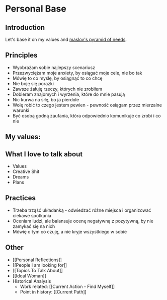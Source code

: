 # Personal Base

## Introduction

Let's base it on my values and [maslov's pyramid of needs](https://en.wikipedia.org/wiki/Maslow%27s_hierarchy_of_needs).


## Principles

- Wyobrażam sobie najlepszy scenariusz
- Przezwyciężam moje anxiety, by osiągać moje cele, nie bo tak
- Mówię to co myślę, by osiągnąć to co chcę
- Nie boję się porażki
- Zawsze żałuję rzeczy, których nie zrobiłem
- Dobieram znajomych i wyrzenia, które do mnie pasują
- Nic kurwa na siłę, bo ja pierdole
- Wolę robić to czego jestem pewien - pewność osiągam przez mierzalne warunki
- Być osobą godną zaufania, która odpowiednio komunikuje co zrobi i co nie

## My values:

## What I love to talk about
- Values
- Creative Shit
- Dreams
- Plans

## Practices
- Trzeba trząść układanką - odwiedzać różne miejsca i organizować ciekawe spotkania
- Oceniam ludzi, ale balansuje ocenę negatywną z pozytywną, by nie zamykać się na nich
- Mówię o tym co czuję, a nie kryje wszystkiego w sobie

## Other
- [[Personal Reflections]]
- [[People I am looking for]]
- [[Topics To Talk About]]
- [[Ideal Woman]]
- Historical Analysis
    - Work related: [[Current Action - Find Myself]]
    - Point in history: [[Current Path]]
